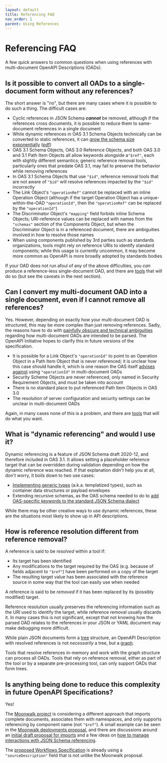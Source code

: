 ```yaml
---
layout: default
title: Referencing FAQ
nav_order: 1
parent: Using References
---
```


# Referencing FAQ

A few quick answers to common questions when using references with multi-document OpenAPI Descriptions (OADs).

## Is it possible to convert all OADs to a single-document form without any references?

The short answer is "no", but there are many cases where it is possible to do such a thing.  The difficult cases are:

* Cyclic references in JSON Schema ***cannot*** be removed, although if the references cross documents, it is possible to reduce them to same-document references in a single document
* While dynamic references in OAS 3.1 Schema Objects technically can be converted to static references, it can [grow the schema size exponentially](https://dl.acm.org/doi/10.1145/3632891) ([pdf](https://dl.acm.org/doi/pdf/10.1145/3632891))
* OAS 3.1 Schema Objects, OAS 3.0 Reference Objects, and both OAS 3.0 and 3.1 Path Item Objects all allow keywords alongside a`"$ref"`, each with slightly different semantics; generic reference removal tools, particularly ones that predate OAS 3.1, may fail to preserve the behavior while removing references
* In OAS 3.1 Schema Objects that use `"$id"`, reference removal tools that are not aware of `"$id"` will resolve references impacted by the `"$id"` incorrectly
* The Link Object's `"operationRef"` cannot be replaced with an inline Operation Object (although if the target Operation Object has a unique-within-the-OAD `"operationId"`, then the `"operationRef"` can be replaced by the `"operationId"`)
* The Discriminator Object's `"mapping"` field forbids inline Schema Objects; URI-reference values can be replaced with names from the `"schemas"` section of the Components Object, but when the Discriminator Object is in a referenced document, there are ambiguities involved in how to resolve those names
* When using components published by 3rd parties such as standards organizations, tools might rely on reference URIs to identify standard components; while this usage is currently uncommon, it may become more common as OpenAPI is more broadly adopted by standards bodies

If your OAD does not run afoul of any of the above difficulties, you _can_ produce a reference-less single-document OAD, and there are [tools](https://tools.openapis.org) that will do so (but see the caveats in the next section).

## Can I convert my multi-document OAD into a single document, even if I cannot remove all references?

Yes.  However, depending on exactly how your  multi-document OAD is structured, this may be more complex than just removing references.  Sadly, the reasons have to do with [painfully obscure and technical ambiguities](https://github.com/OAI/oascomply/blob/main/reports/processing-model-summary.md) regarding how multi-document OADs are intended to be parsed.  The OpenAPI Initiative hopes to clarify this in future versions of the specification.

* It is possible for a Link Object's `"operationId"` to point to an Operation Object in a Path Item Object that is never referenced; it is unclear how this case should handle it, which is one reason the OAS itself [advises against](https://spec.openapis.org/oas/v3.1.0#fixed-fields-16) using `"operationId"` in  multi-document OADs
* Security Scheme Objects are never referenced, only named in Security Requirement Objects, and must be taken into account
* There is no standard place to put referenced Path Item Objects in OAS 3.0
* The resolution of server configuration and security settings can be unclear in multi-document OADs

Again, in many cases none of this is a problem, and there are [tools](tools.openapis.org) that will do what you want.

## What is "dynamic referencing" and would I use it?

Dynamic referencing is a feature of JSON Schema draft 2020-12, and therefore included in OAS 3.1.  It allows setting a placeholder reference target that can be overridden during validation depending on how the dynamic reference was reached.  If that explanation didn't help you at all, don't worry, it boils down to two use cases:

* [Implementing generic types](https://json-schema.org/blog/posts/dynamicref-and-generics#using-dynamic-references-to-support-generic-types) (a.k.a. templatized types), such as container data structures or payload envelopes
* Extending recursive schemas, as the OAS schema needed to do to [add OAS-specific keywords to the standard JSON Schema dialect](https://json-schema.org/blog/posts/validating-openapi-and-json-schema)

While there may be other creative ways to use dynamic references, these are the situations most likely to show up in API descriptions.

## How is reference resolution different from reference removal?

A reference is said to be _resolved_ within a tool if:

* Its target has been identified
* Any modifications to the target required by the OAS (e.g. because of fields adjacent to `"$ref"`) have been performed on a copy of the target
* The resulting target value has been associated with the reference source in some way that the tool can easily use when needed

A reference is said to be _removed_ if it has been replaced by its (possibly modified) target.

Reference resolution usually preserves the referencing information such as the URI used to identify the target, while reference removal usually discards it.  In many cases this is not significant, except that not knowing how the parsed OAD relates to the references in your JSON or YAML document may make debugging more difficult.

While plain JSON documents form a [tree](https://en.wikipedia.org/wiki/Tree_%28data_structure%29) structure, an OpenAPI Description with resolved references is not _necessarily_ a tree, but a [graph](https://en.wikipedia.org/wiki/Graph_%28abstract_data_type%29).

Tools that resolve references in-memory and work with the graph structure can process all OADs. Tools that rely on reference removal, either as part of the tool or by a separate pre-processing tool, can only support OADs that form trees.

## Is anything being done to reduce this complexity in future OpenAPI Specifications?

Yes!

The [Moonwalk project](https://github.com/OAI/sig-moonwalk/discussions) is considering a different approach that imports complete documents, associates them with namespaces, and only supports referencing by component name (not `"$ref"`).  A small example can be seen in the [Moonwalk deployments proposal](https://github.com/OAI/sig-moonwalk/blob/main/Deployments.md), and there are discussions around an [initial draft proposal for imports](https://github.com/OAI/sig-moonwalk/discussions/72) and a few ideas on [how to manage interactions with JSON Schema referencing](https://github.com/OAI/sig-moonwalk/discussions/73).

The [proposed Workflows Specification](https://github.com/OAI/sig-workflows/blob/main/versions/1.0.0.md) is already using a `"sourceDescription"` field that is not unlike the Moonwalk proposal.


